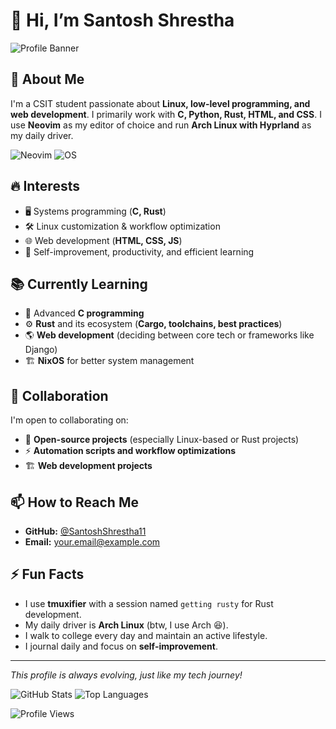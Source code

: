 # 👋 Hi, I’m Santosh Shrestha

![Profile Banner](https://via.placeholder.com/1000x200?text=Welcome+to+My+GitHub+Profile)

## 🚀 About Me
I'm a CSIT student passionate about **Linux, low-level programming, and web development**. I primarily work with **C, Python, Rust, HTML, and CSS**. I use **Neovim** as my editor of choice and run **Arch Linux with Hyprland** as my daily driver.

![Neovim](https://img.shields.io/badge/Editor-Neovim-blue?style=flat&logo=neovim) ![OS](https://img.shields.io/badge/OS-Arch%20Linux-blue?style=flat&logo=arch-linux)

## 🔥 Interests
- 🖥️ Systems programming (**C, Rust**)
- 🛠️ Linux customization & workflow optimization
- 🌐 Web development (**HTML, CSS, JS**)
- 📖 Self-improvement, productivity, and efficient learning

## 📚 Currently Learning
- 📌 Advanced **C programming**
- ⚙️ **Rust** and its ecosystem (**Cargo, toolchains, best practices**)
- 🌎 **Web development** (deciding between core tech or frameworks like Django)
- 🏗️ **NixOS** for better system management

## 🤝 Collaboration
I'm open to collaborating on:
- 🤖 **Open-source projects** (especially Linux-based or Rust projects)
- ⚡ **Automation scripts and workflow optimizations**
- 🏗️ **Web development projects**

## 📫 How to Reach Me
- **GitHub:** [@SantoshShrestha11](https://github.com/SantoshShrestha11)
- **Email:** [your.email@example.com](mailto:your.email@example.com)

## ⚡ Fun Facts
- I use **tmuxifier** with a session named `getting rusty` for Rust development.
- My daily driver is **Arch Linux** (btw, I use Arch 😆).
- I walk to college every day and maintain an active lifestyle.
- I journal daily and focus on **self-improvement**.

---
_This profile is always evolving, just like my tech journey!_

![GitHub Stats](https://github-readme-stats.vercel.app/api?username=SantoshShrestha11&show_icons=true&theme=radical)
![Top Languages](https://github-readme-stats.vercel.app/api/top-langs/?username=SantoshShrestha11&layout=compact&theme=radical)

![Profile Views](https://komarev.com/ghpvc/?username=SantoshShrestha11&color=blue)
